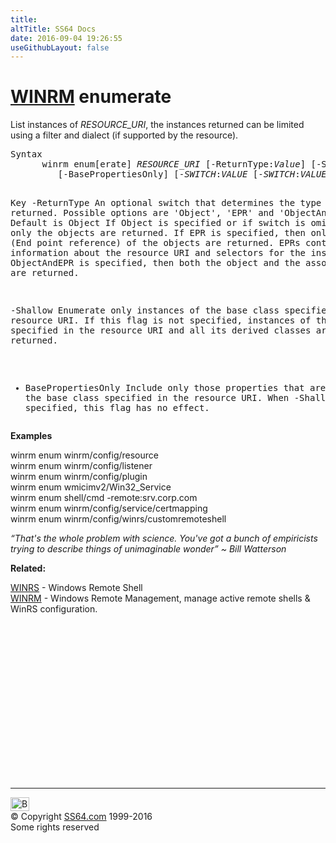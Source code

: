 ```yaml
---
title:
altTitle: SS64 Docs
date: 2016-09-04 19:26:55
useGithubLayout: false
---
```

<!-- #BeginLibraryItem "/Library/head_nt.lbi" --><!-- #EndLibraryItem --><h1><a href="winrm.html">WINRM</a> enumerate </h1> 
<p>List instances of <i>RESOURCE_URI</i>, 
  the instances returned can be limited  using a filter and dialect (if supported by the 
resource).</p>
<pre>Syntax
      winrm enum[erate] <i>RESOURCE_URI</i> [-ReturnType:<i>Value</i>] [-Shallow]<br>         [-BasePropertiesOnly] [-<i>SWITCH</i>:<i>VALUE</i> [-<i>SWITCH</i>:<i>VALUE</i>] ...]

Key
   -ReturnType  An optional switch that determines the type of data returned.
                Possible options are 'Object', 'EPR'  and 'ObjectAndEPR'. Default is Object
                If Object is specified or if switch is omitted, then only the objects are
                returned.
                If EPR is specified, then only the EPRs (End point reference) of the
                objects are returned. EPRs contain information about the resource URI and
                selectors for the instance.
                If ObjectAndEPR is specified, then both the object and the associated EPRs
                are returned.

   -Shallow     Enumerate only instances of the base class specified in the resource URI.
                If this flag is not specified, instances of the base class specified in 
                the resource URI and all its derived classes are returned.

   - BasePropertiesOnly  Include only those properties that are part of the base class
                         specified in the resource URI. When -Shallow is specified,
                         this flag has no effect.</pre>
<p> <b>Examples</b></p>
<p class="code"> winrm enum winrm/config/resource<br>
winrm enum winrm/config/listener<br>
winrm enum winrm/config/plugin<br>
winrm enum wmicimv2/Win32_Service<br>
winrm enum shell/cmd -remote:srv.corp.com<br>
winrm enum winrm/config/service/certmapping<br>
winrm enum winrm/config/winrs/customremoteshell</p>
<p class="quote"><i>“That's the whole problem with science. You've got a bunch of empiricists trying to describe things of unimaginable wonder” ~ Bill Watterson</i></p>
<p><b>Related:</b></p>
<p>  <a href="winrs.html">WINRS</a> - Windows Remote Shell<br>
<a href="winrm.html">WINRM</a> - Windows Remote Management, manage active remote shells &amp; WinRS configuration.</p><!-- #BeginLibraryItem "/Library/foot_nt.lbi" --><p>
<!-- windows300 -->
<ins class="adsbygoogle" style="display:inline-block;width:300px;height:250px" data-ad-client="ca-pub-6140977852749469" data-ad-slot="7649547908"></ins>
<script>
(adsbygoogle = window.adsbygoogle || []).push({});
</script></p>
<hr>
<div id="bl" class="footer"><a href="winrm-enumerate.html#"><img src="../images/top.png" width="30" height="22" alt="Back to the Top"></a></div>
<div id="br" class="footer, tagline">© Copyright <a href="../index.html">SS64.com</a> 1999-2016<br>
Some rights reserved</div><!-- #EndLibraryItem -->

